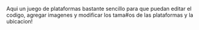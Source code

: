 Aqui un juego de plataformas bastante sencillo para que puedan editar el codigo, agregar imagenes y modificar los tama#os de las plataformas y la ubicacion!
